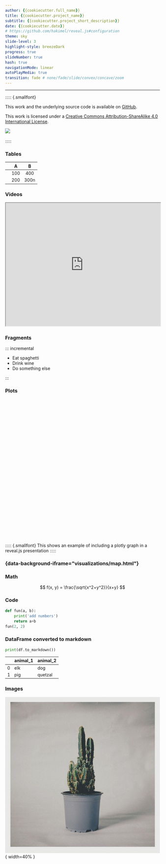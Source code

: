 ```yaml
---
author: {{cookiecutter.full_name}}
title: {{cookiecutter.project_name}}
subtitle: {{cookiecutter.project_short_description}}
date: {{cookiecutter.date}}
# https://github.com/hakimel/reveal.js#configuration
theme: sky
slide-level: 3
highlight-style: breezeDark
progress: true
slideNumber: true
hash: true
navigationMode: linear
autoPlayMedia: true
transition: fade # none/fade/slide/convex/concave/zoom
---
```


---

::::: {.smallfont}

This work and the underlying source code is available on [<i class="fab fa-github-square"></i>GitHub](https://github.com/bonartm/present).
 
This work is licensed under a [Creative Commons Attribution-ShareAlike 4.0 International License](https://creativecommons.org/licenses/by-sa/4.0/).

[![](https://i.creativecommons.org/l/by-sa/4.0/88x31.png)](https://creativecommons.org/licenses/by-sa/4.0/)

:::::



### Tables

| | A | B |
| :---| :---: | :---: |
| <i class="fas fa-clock"></i> | 100 | 400 |
| <i class="fas fa-plus"></i> | 200 | 300n |


### Videos


<iframe data-autoplay width="100%" height="400px" src="https://www.youtube.com/embed/Wfoy_OvNDvw"></iframe>



### Fragments

::: incremental

- Eat spaghetti
- Drink wine
- Do something else

:::


### Plots

<iframe scrolling="no" style="border:none;" seamless="seamless" data-src="visualizations/example.html" height="450" width="100%"></iframe>

::::: {.smallfont}
This shows an example of including a plotly graph in a reveal.js presentation
:::::


### {data-background-iframe="visualizations/map.html"}

### Math

$$
f(x, y) = \frac{\sqrt{x^2+y^2}}{x+y}
$$

### Code

```python
def fun(a, b):
    print('add numbers')
    return a+b
fun(2, 2)
```

### DataFrame converted to markdown

```python
print(df.to_markdown())   
```

|    | animal_1   | animal_2   |
|---:|:-----------|:-----------|
|  0 | elk        | dog        |
|  1 | pig        | quetzal    |


### Images

![example image](assets/images/example.jpg "example image"){ width=40% }

 
